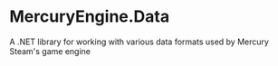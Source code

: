 # MercuryEngine.Data
A .NET library for working with various data formats used by Mercury Steam's game engine
